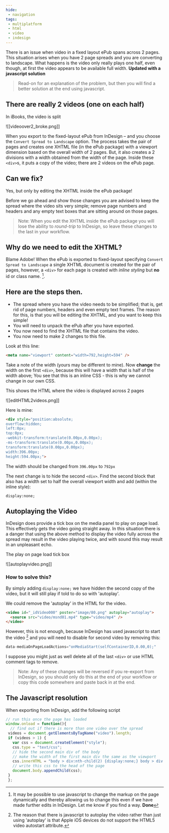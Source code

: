```yaml
---
hide:
 - navigation
tags:
 - multiplatform
 - html
 - video
 - indesign
---
```


There is an issue when video in a fixed layout ePub spans across 2 pages. This situation arises when you have 2 page spreads and you are converting to landscape. What happens is the video only really plays one half, even though, at first the video appears to be available full width. **Updated with a javascript solution**

>Read-on for an explanation of the problem, but then you will find a better solution at the end using javascript.

## There are really 2 videos (one on each half)

In iBooks, the video is split

![[videoover2_broke.png]]


When you export to the fixed-layout ePub from InDesign – and you choose the `Convert Spread to Landscape` option. The process takes the pair of pages and creates one XHTML file (in the ePub package) with a viewport dimension based on the overall width of 2 pages. But, it also creates a 2 divisions with a width obtained from the width of the page. Inside these `<div>`s, it puts a copy of the video; there are 2 videos on the ePub page.

## Can we fix?

Yes, but only by editing the XHTML inside the ePub package!

Before we go ahead and show those changes you are advised to keep the spread where the video sits very simple; remove page numbers and headers and any empty text boxes that are sitting around on those pages.

> Note: When you edit the XHTML inside the ePub package you will lose the ability to _round-trip_ to InDesign, so leave these changes to the last in your workflow.

## Why do we need to edit the XHTML?

Blame Adobe! When the ePub is exported to fixed-layout specifying `Convert Spread to Landscape` a single XHTML document is created for the pair of pages, however, a `<div>` for each page is created with _inline styling_ but **no** id or class name. [^1].

## Here are the steps then.

- The spread where you have the video needs to be simplified; that is, get rid of page numbers, headers and even empty text frames. The reason for this, is that you will be editing the XHTML, and you want to keep this simple!
- You will need to unpack the ePub after you have exported.
- You now need to find the XHTML file that contains the video.
- You now need to make 2 changes to this file.

Look at this line:

```html
<meta name="viewport" content="width=792,height=594" />
```

Take a note of the width (yours may be different to mine). Now **change** the width on the first `<div>`, because this will have a width that is half of the width above; You see that this is an inline CSS - this is why we cannot change in our own CSS.

This shows the HTML where the video is displayed across 2 pages

![[editHTML2videos.png]]

Here is mine:

```html
<div style="position:absolute;
overflow:hidden;
left:0px;
top:0px;
-webkit-transform:translate(0.00px,0.00px);
-ms-transform:translate(0.00px,0.00px);
transform:translate(0.00px,0.00px);
width:396.00px;
height:594.00px;">
```

The width should be changed from `396.00px` to `792px`

The next change is to hide the second `<div>`. Find the second block that also has a width set to half the overall viewport width and add (within the inline style):

`display:none;`

## Autoplaying the Video

InDesign does provide a tick box on the media panel to play on page load. This effectively gets the video going straight away. In this situation there is a danger that using the above method to display the video fully across the spread may result in the video playing twice, and with sound this may result in an unpleasant echo.

The play on page load tick box

![[autoplayvideo.png]]

### How to solve this?

By simply adding `display:none;` we have hidden the second copy of the video, but it will still play if told to do so with 'autoplay'.

We could remove the 'autoplay' in the HTML for the video.

```html
<video id="_idVideo000" poster="image/80.png" autoplay="autoplay">
  <source src="video/msnd01.mp4" type="video/mp4" />
</video>
```
However, this is not enough, because InDesign has used javascript to start the video [^2] and you will need to disable for second video by removing this:

```javascript
data-mediaOnPageLoadActions="onMediaStart(selfContainerID,0.00,0);"
```

I suppose you might just as well delete all of the last `<div>` or use HTML comment tags to remove.

> Note: Any of these changes will be reversed if you re-export from InDesign, so you should only do this at the end of your workflow or copy this code somewhere and paste back in at the end.

## The Javascript resolution

When exporting from InDesign, add the following script

```js
// run this once the page has loaded
window.onload = function(){
  // find out if there is more than one video over the spread
 videos = document.getElementsByTagName("video").length;
 if (videos > 1) {
   var css = document.createElement("style");
   css.type = "text/css";
   // hide the second main div of the body
   // make the width of the first main div the same as the viewport
   css.innerHTML = "body > div:nth-child(2) {display:none;} body > div:nth-child(1) {width:732px !important;}"
   // write this css to the head of the page
   document.body.appendChild(css);
 }
 };
 ```


[^1]: It may be possible to use javascript to change the markup on the page dynamically and thereby allowing us to change this even if we have made further edits in InDesign. Let me know if you find a way. **Done**


[^2]: The reason that there is javascript to autoplay the video rather than just using 'autoplay' is that Apple iOS devices do not support the HTML5 video autostart attribute.
